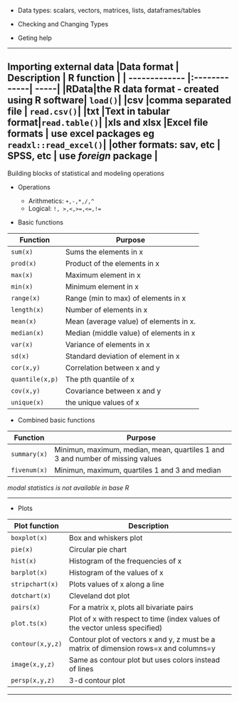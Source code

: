 

- Data types: scalars, vectors, matrices, lists, dataframes/tables

- Checking and Changing Types 
- Geting help
---
Importing external data
|Data format | Description | R function |
| ------------- |:-------------| -----|
|RData|the R data format - created using R software| ```load()```|
|csv |comma separated file | ```read.csv()```|
|txt |Text in tabular format|```read.table()```|
|xls and xlsx |Excel file formats | use excel packages eg ```readxl::read_excel()```|
|other formats: sav, etc | SPSS, etc | use _foreign_ package |
---

Building blocks of statistical and modeling operations 
- Operations
  - Arithmetics: ```+,-,*,/,^```
  - Logical: ```!, >,<,>=,<=,!=```

- Basic functions

|Function| Purpose|
| ------------- | -----|
|```sum(x)``` |Sums the elements in x|
|```prod(x)```| Product of the elements in x|
|```max(x) ```|Maximum element in x|
|```min(x)```| Minimum element in x|
|```range(x)``` |Range (min to max) of elements in x|
|```length(x)``` |Number of elements in x|
|```mean(x)``` |Mean (average value) of elements in x.|
|```median(x)``` |Median (middle value) of elements in x|
|```var(x)``` |Variance of elements in x|
|```sd(x)``` |Standard deviation of element in x|
|```cor(x,y)``` |Correlation between x and y|
|```quantile(x,p)``` |The pth quantile of x|
|```cov(x,y)``` |Covariance between x and y |
|```unique(x)```|the unique values of x|


- Combined basic functions

|Function| Purpose|
| ------------- | -----|
|```summary(x)``` |Minimun, maximum, median, mean, quartiles 1 and 3 and number of missing values|
|```fivenum(x)```| Minimun, maximum, quartiles 1 and 3 and median|

_modal statistics is not available in base R_

---

- Plots

|Plot function| Description|
| ------------- | -----|
|```boxplot(x)``` |Box and whiskers plot|
|```pie(x)``` |Circular pie chart|
|```hist(x)``` |Histogram of the frequencies of x|
|```barplot(x)```| Histogram of the values of x|
|```stripchart(x)```| Plots values of x along a line|
|```dotchart(x)``` |Cleveland dot plot|
|```pairs(x)```| For a matrix x, plots all bivariate pairs|
|```plot.ts(x)```| Plot of x with respect to time (index values of the vector unless specified)|
|```contour(x,y,z)``` |Contour plot of vectors x and y, z must be a matrix of dimension rows=x and columns=y |
|```image(x,y,z)``` |Same as contour plot but uses colors instead of lines|
|```persp(x,y,z)``` |3-d contour plot |
---

